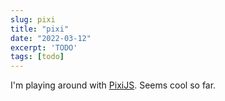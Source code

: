 ```yaml
---
slug: pixi
title: "pixi"
date: "2022-03-12"
excerpt: 'TODO'
tags: [todo]
---
```


I'm playing around with [PixiJS](https://pixijs.com/). Seems cool so far.
